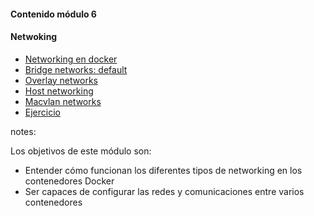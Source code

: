 #### Contenido módulo 6

#### Netwoking

* [Networking en docker](#/networking-overview)
* [Bridge networks: default](#/default-bridge-networks)
* [Overlay networks](#/overlay-networks)
* [Host networking](#/host-networking)
* [Macvlan networks](#/dockerfile-volume)
* [Ejercicio](/#exercise)

notes:

Los objetivos de este módulo son:

* Entender cómo funcionan los diferentes tipos de networking en los contenedores Docker
* Ser capaces de configurar las redes y comunicaciones entre varios contenedores